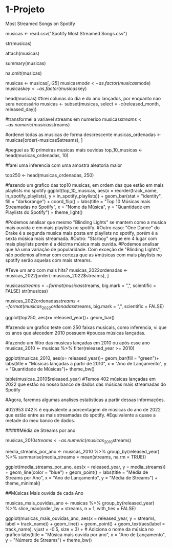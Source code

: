 # 1-Projeto
Most Streamed Songs on Spotify

musicas <- read.csv("Spotify Most Streamed Songs.csv")

str(musicas)

attach(musicas)

summary(musicas)

na.omit(musicas)

musicas <- musicas[,-25]
musicas$mode <- as.factor(musicas$mode)
musicas$key <- as.factor(musicas$key)

head(musicas)
#tirei colunas do dia e do ano lançados, por enquanto nao sera necessário
musicas <- subset(musicas, select = -c(released_month, released_day))

#transformei a variavel streams em numerico
musicas$streams <- as.numeric(musicas$streams)

#ordenei todas as musicas de forma descrescente
musicas_ordenadas <- musicas[order(-musicas$streams), ]

#peguei as 10 primeiras musicas mais ouvidas
top_10_musicas <- head(musicas_ordenadas, 10)

#farei uma inferencia com uma amostra aleatoria maior 

top250 <- head(musicas_ordenadas, 250)


#fazendo um grafico das top10 musicas, em ordem das que estão em mais playlists mo spotify
ggplot(top_10_musicas, aes(x = reorder(track_name, in_spotify_playlists), y = in_spotify_playlists)) +
  geom_bar(stat = "identity", fill = "darkorange") +
  coord_flip() +
  labs(title = "Top 10 Músicas mais Streamadas no Spotify",
       x = "Nome da Música",
       y = "Quantidade em Playlists do Spotify") +
  theme_light()

#Podemos analisar que mesmo "Blinding Lights" se mantem como a musica mais ouvida e em mais playlists no spotify.
#Outro caso: "One Dance" do Drake é a segunda musica mais posta em playlists no spotify, porém é a sexta música mais streamada.
#Outro: "Starboy" segue em 4 lugar com mais playlists porém é a décima música mais ouvida.
#Podemos analisar que há uma variação de popularidade. Com exceção de "Blinding Lights", não podemos afirmar com certeza que as
#músicas com mais playlists no spotify serão aquelas com mais streams.



#Teve um ano com mais hits?
musicas_2022ordenadas <- musicas_2022[order(-musicas_2022$streams), ]

musicas$streams <- format(musicas$streams, big.mark = ",", scientific = FALSE)
str(musicas)

musicas_2022ordenadas$streams <- format(musicas_2022ordenadas$streams, big.mark = ",", scientific = FALSE)

ggplot(top250, aes(x= released_year))+
  geom_bar()

#fazendo um grafico teste com 250 faixas musicais, como inferencia, vi que os anos que atecedem 2010 possuem 
#poucas músicas lançadas. 


#fazendo um filtro das musicas lançadas em 2010 ou após esse ano
musicas_2010 <- musicas %>%
  filter(released_year >= 2010)

ggplot(musicas_2010, aes(x= released_year))+
  geom_bar(fill = "green")+
  labs(title = "Músicas lançadas a partir de 2010",
       x = "Ano de Lançamento",
       y = "Quantidade de Músicas")+
  theme_bw()

table(musicas_2010$released_year)
#Temos 402 músicas lançadas em 2022 que estão no nosso banco de dados das músicas mais streamadas do Spotify


#Agora, faremos algumas analises estatísticas a partir dessas informações. 

402/953
#42% é equivalente a porcentagem de músicas do ano de 2022 que estão entre as mais streamadas do spotify. 
#Equivalente a quase a metade do meu banco de dados. 


#####Média de Streams por ano

musicas_2010$streams <- as.numeric(musicas_2010$streams)

media_streams_por_ano <- musicas_2010 %>%
  group_by(released_year) %>%
  summarise(media_streams = mean(streams, na.rm = TRUE))

ggplot(media_streams_por_ano, aes(x = released_year, y = media_streams)) +
  geom_line(color = "blue") +
  geom_point() +
  labs(title = "Média de Streams por Ano",
       x = "Ano de Lançamento",
       y = "Média de Streams") +
  theme_minimal()



##Músicas Mais ouvida de cada Ano

musicas_mais_ouvidas_ano <- musicas %>%
  group_by(released_year) %>%
  slice_max(order_by = streams, n = 1, with_ties = FALSE) 

ggplot(musicas_mais_ouvidas_ano, aes(x = released_year, y = streams, label = track_name)) +
  geom_line() +
  geom_point() +
  geom_text(aes(label = track_name), vjust = -0.5, size = 3) +  # Adiciona o nome da música no gráfico
  labs(title = "Música mais ouvida por ano",
       x = "Ano de Lançamento",
       y = "Número de Streams") +
  theme_bw()
